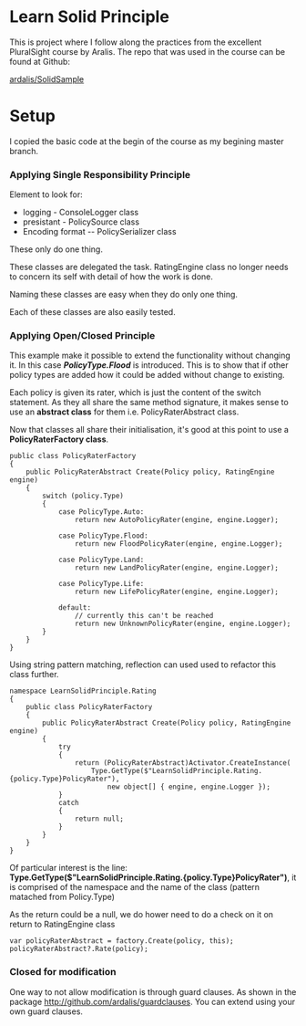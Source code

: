 ﻿# Learn Solid Principle

This is project where I follow along the practices from the excellent PluralSight
course by Aralis.  The repo that was used in the course can be found at Github:

[ardalis/SolidSample](https://github.com/ardalis/SolidSample)

# Setup

I copied the basic code at the begin of the course as my begining master branch.


### Applying Single Responsibility Principle

Element to look for:
- logging - ConsoleLogger class
- presistant - PolicySource class
- Encoding format -- PolicySerializer class

These only do one thing.

These classes are delegated the task.  RatingEngine class no longer needs to
concern its self with detail of how the work is done.

Naming these classes are easy when they do only one thing.

Each of these classes are also easily tested.

### Applying Open/Closed Principle

This example make it possible to extend the functionality without changing it.
In this case ***PolicyType.Flood*** is introduced.  This is to show that if
other policy types are added how it could be added without change to existing.

Each policy is given its rater, which is just the content of the switch
statement.  As they all share the same method signature, it makes sense 
to use an **abstract class** for
them i.e. PolicyRaterAbstract class.

Now that classes all share their initialisation, it's good at this point to 
use a **PolicyRaterFactory class**.

```
public class PolicyRaterFactory
{
    public PolicyRaterAbstract Create(Policy policy, RatingEngine engine)
    {
        switch (policy.Type)
        {
            case PolicyType.Auto:
                return new AutoPolicyRater(engine, engine.Logger);

            case PolicyType.Flood:
                return new FloodPolicyRater(engine, engine.Logger);

            case PolicyType.Land:
                return new LandPolicyRater(engine, engine.Logger);

            case PolicyType.Life:
                return new LifePolicyRater(engine, engine.Logger);

            default:
                // currently this can't be reached 
                return new UnknownPolicyRater(engine, engine.Logger);
        }
    }
}
```

Using string pattern matching, reflection can used used to refactor this class
further.

```
namespace LearnSolidPrinciple.Rating
{
    public class PolicyRaterFactory
    {
        public PolicyRaterAbstract Create(Policy policy, RatingEngine engine)
        {
            try
            {
                return (PolicyRaterAbstract)Activator.CreateInstance(
                    Type.GetType($"LearnSolidPrinciple.Rating.{policy.Type}PolicyRater"),
                        new object[] { engine, engine.Logger });
            }
            catch
            {
                return null;
            }
        }
    }
}
```
Of particular interest is the line: **Type.GetType($"LearnSolidPrinciple.Rating.{policy.Type}PolicyRater")**, it
is comprised of the namespace and the name of the class (pattern matached from Policy.Type)

As the return could be a null, we do hower need to do a check on it on return to RatingEngine class

```
var policyRaterAbstract = factory.Create(policy, this);
policyRaterAbstract?.Rate(policy);
```

### Closed for modification

One way to not allow modification is through guard clauses.  As shown in the 
package http://github.com/ardalis/guardclauses.  You can extend using your own
guard clauses.













